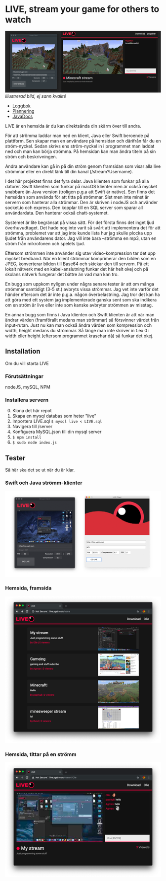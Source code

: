 # LIVE, stream your game for others to watch

![](resources/banner.png)
*Illustrerad bild, ej sann kvalité*


* [Loggbok](https://github.com/Yogsther/LIVE/wiki/Loggbok)
* [Plannering](PLANNERING.md)
* [JavaDocs](https://yogsther.github.io/LIVE/)

LIVE är en hemsida är du kan direktsända din skärm över till andra.

För att strömma laddar man ned en klient, Java eller Swift beroende på plattform. Sen skapar man en användare på hemsidan och därifrån får du en ström-nyckel. Sedan skrivs ens ström-nyckel in i programmet man laddat ned och man kan börja strömma. På hemsidan kan man ändra titeln på sin ström och beskrivningen.

Andra användare kan gå in på din ström genom framsidan som visar alla live strömmar eller en direkt länk till din kanal (/stream?Username).

I det här projektet finns det fyra delar. Java klienten som funkar på alla datorer. Swift klienten som funkar på macOS klienter men är också mycket snabbare än Java version (troligen p.g.a att Swift är native). Sen finns det hemsidan som används för att titta på strömmar. Sist men inte minst är servern som hanterar alla strömmar. Den är skriven i nodeJS och använder socket.io och express. Den kopplar till en SQL server som sparar all användardata. Den hanterar också chatt-systemet.

Systemet är lite begränsat på vissa sätt. För det första finns det inget ljud överhuvudtaget. Det hade nog inte varit så svårt att implementera det för att strömma, problemet var att jag inte kunde lista hur jag skulle plocka upp ljudet från användarens dator. Jag vill inte bara –strömma en mp3, utan en ström från mikrofonen och spelets ljud.

Eftersom strömmen inte använder sig utav video-kompression tar det upp mycket bredband. När en klient strömmar komprimerar den bilden som en JPEG, konverterar bilden till Base64 och skickar den till servern. På ett lokalt nätverk med en kabel-anslutning funkar det här helt okej och på skolans nätverk fungerar det bättre än vad man kan tro.

En bugg som uppkom nyligen under några senare tester är att om många strömmar samtidigt (3-5 st.) avbryts vissa strömmar. Jag vet inte varför det händer eftersom det är inte p.g.a. någon överbelastning. Jag tror det kan ha att göra med ett system jag implementerade ganska sent som ska indikera om en ström är live eller inte som kanske avbryter strömmen av misstag. 

En annan bugg som finns i Java klienten och Swift klienten är att när man ändrar värden (framförallt medans man strömmar) så försvinner värdet från input-rutan. Just nu kan man också ändra värden som kompression och width, height medans du strömmar. Så länge man inte skriver in t.ex 0 i width eller height (eftersom programmet kraschar då) så funkar det okej.


## Installation

Om du vill starta LIVE

### Förutsättningar
nodeJS, mySQL, NPM

### Installera servern

0. Klona det här repot
0. Skapa en mysql databas som heter "live"
0. Importera LIVE.sql ```$ mysql live < LIVE.sql ```
0. Navigera till /server
0. Konfiguera MySQL.json till din mysql server
0. ```$ npm install```
0. ```$ sudo node index.js```

## Tester
Så här ska det se ut när du är klar.

### Swift och Java strömm-klienter
![](resources/sh-clients.png)

### Hemsida, framsida
![](resources/sh-index.png)

### Hemsida, tittar på en strömm
![](resources/sh-stream.png)
